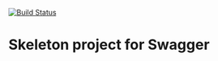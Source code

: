 [![Build Status](https://travis-ci.org/AdamWiernicki/spotify.svg)](https://travis-ci.org/AdamWiernicki/spotify)

# Skeleton project for Swagger

